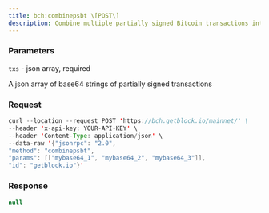 ```yaml
---
title: bch:combinepsbt \[POST\]
description: Combine multiple partially signed Bitcoin transactions into onetransaction.Implements the Combiner role.
---
```


### Parameters


`txs` - json array, required

A json array of base64 strings of partially signed transactions

### Request

``` java
curl --location --request POST 'https://bch.getblock.io/mainnet/' \
--header 'x-api-key: YOUR-API-KEY' \
--header 'Content-Type: application/json' \
--data-raw '{"jsonrpc": "2.0",
"method": "combinepsbt",
"params": [["mybase64_1", "mybase64_2", "mybase64_3"]],
"id": "getblock.io"}'
```

###  Response

``` java
null
```

